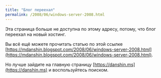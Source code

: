 ```yaml
---
title: "Блог переехал"
permalink: /2008/06/windows-server-2008.html
---
```

Эта страница больше не доступна по этому адресу, потому, что блог переехал на новый хостинг.

Вы всё ещё можете прочитать статью по этой ссылке [https://mdanshin.blogspot.com/2008/06/windows-server-2008.html](https://mdanshin.blogspot.com/2008/06/windows-server-2008.html).

Но лучше зайдите на главную страницу [https://danshin.ms](https://danshin.ms) и воспользуйтесь поиском.